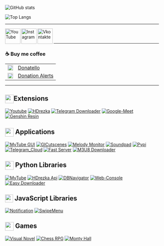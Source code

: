 ![GitHub stats](https://github-readme-stats-git-masterrstaa-rickstaa.vercel.app/api?username=SuperZombi&show_icons=true&theme=dark&border_radius=15)

![Top Langs](https://github-readme-stats-git-masterrstaa-rickstaa.vercel.app/api/top-langs/?username=SuperZombi&theme=dark&border_radius=15)

<hr>

[<img align="left" alt="YouTube" height="50px" src="https://cdn.cdnlogo.com/logos/y/57/youtube-icon.svg" />][youtube]
[<img align="left" alt="Instagram" height="50px" src="https://cdn.cdnlogo.com/logos/i/4/instagram.svg" />][instagram]
[<img align="left" alt="Vkontakte" height="50px" src="https://upload.wikimedia.org/wikipedia/commons/2/21/VK.com-logo.svg" />][vkontakte]

<br/>
<br/>
<hr>

### ☕ Buy me coffee
<table>
  <tr>
    <td>
       <img width="18px" src="https://www.google.com/s2/favicons?domain=https://donatello.to&sz=256">
    </td>
    <td>
      <a href="https://donatello.to/super_zombi">Donatello</a>
    </td>
  </tr>
  <tr>
    <td>
       <img width="18px" src="https://www.google.com/s2/favicons?domain=https://www.donationalerts.com&sz=256">
    </td>
    <td>
      <a href="https://www.donationalerts.com/r/super_zombi">Donation Alerts</a>
    </td>
  </tr>
</table>

<hr>

## <img width="28px" align="top" src="https://developer.chrome.com/static/docs/extensions/images/home-hero.svg">Extensions

[![Youtube](https://github-readme-stats-git-masterrstaa-rickstaa.vercel.app/api/pin/?username=SuperZombi&repo=Picture-in-Picture-for-Youtube&theme=dark&border_radius=15)](https://github.com/SuperZombi/Picture-in-Picture-for-Youtube)
[![HDrezka](https://github-readme-stats-git-masterrstaa-rickstaa.vercel.app/api/pin/?username=SuperZombi&repo=HDrezka-Helper&theme=dark&border_radius=15)](https://github.com/SuperZombi/HDrezka-Helper)
[![Telegram Downloader](https://github-readme-stats-git-masterrstaa-rickstaa.vercel.app/api/pin/?username=SuperZombi&repo=telegram-downloader&theme=dark&border_radius=15)](https://github.com/SuperZombi/telegram-downloader)
[![Google-Meet](https://github-readme-stats-git-masterrstaa-rickstaa.vercel.app/api/pin/?username=SuperZombi&repo=Google-Meet-Helper&theme=dark&border_radius=15)](https://github.com/SuperZombi/Google-Meet-Helper)
[![Genshin Resin](https://github-readme-stats-git-masterrstaa-rickstaa.vercel.app/api/pin/?username=SuperZombi&repo=genshin-resin&theme=dark&border_radius=15)](https://github.com/SuperZombi/genshin-resin)


## <img width="28px" align="top" src="https://cdn-icons-png.flaticon.com/512/814/814120.png"> Applications

[![MyTube GUI](https://github-readme-stats-git-masterrstaa-rickstaa.vercel.app/api/pin/?username=SuperZombi&repo=MyTube-GUI&theme=dark&border_radius=15)](https://github.com/SuperZombi/MyTube-GUI)
[![GICutscenes](https://github-readme-stats-git-masterrstaa-rickstaa.vercel.app/api/pin/?username=SuperZombi&repo=GICutscenesUI&theme=dark&border_radius=15)](https://github.com/SuperZombi/GICutscenesUI)
[![Melody Monitor](https://github-readme-stats-git-masterrstaa-rickstaa.vercel.app/api/pin/?username=SuperZombi&repo=melody-monitor&theme=dark&border_radius=15)](https://github.com/SuperZombi/melody-monitor)
[![Soundpad](https://github-readme-stats-git-masterrstaa-rickstaa.vercel.app/api/pin/?username=SuperZombi&repo=soundpad-online&theme=dark&border_radius=15)](https://github.com/SuperZombi/soundpad-online)
[![Pypi](https://github-readme-stats-git-masterrstaa-rickstaa.vercel.app/api/pin/?username=SuperZombi&repo=pypi-uploader&theme=dark&border_radius=15)](https://github.com/SuperZombi/Pypi-uploader)
[![Telegram_Cloud](https://github-readme-stats-git-masterrstaa-rickstaa.vercel.app/api/pin/?username=SuperZombi&repo=Telegram_Cloud&theme=dark&border_radius=15)](https://github.com/SuperZombi/Telegram_Cloud)
[![Fast Server](https://github-readme-stats-git-masterrstaa-rickstaa.vercel.app/api/pin/?username=SuperZombi&repo=fast-server&theme=dark&border_radius=15)](https://github.com/SuperZombi/fast-server)
[![M3U8 Downloader](https://github-readme-stats-git-masterrstaa-rickstaa.vercel.app/api/pin/?username=SuperZombi&repo=m3u8-downloader&theme=dark&border_radius=15)](https://github.com/SuperZombi/m3u8-downloader)


## <img width="28px" align="top" src="https://cdn.iconscout.com/icon/free/png-512/free-python-logo-icon-download-in-svg-png-gif-file-formats--programming-language-logos-icons-1720083.png"> Python Libraries

[![MyTube](https://github-readme-stats-git-masterrstaa-rickstaa.vercel.app/api/pin/?username=SuperZombi&repo=MyTube&theme=dark&border_radius=15)](https://github.com/SuperZombi/MyTube)
[![HDrezka Api](https://github-readme-stats-git-masterrstaa-rickstaa.vercel.app/api/pin/?username=SuperZombi&repo=HdRezkaApi&theme=dark&border_radius=15)](https://github.com/SuperZombi/HdRezkaApi)
[![DBNavigator](https://github-readme-stats-git-masterrstaa-rickstaa.vercel.app/api/pin/?username=SuperZombi&repo=DBNavigator&theme=dark&border_radius=15)](https://github.com/SuperZombi/DBNavigator)
[![Web-Console](https://github-readme-stats-git-masterrstaa-rickstaa.vercel.app/api/pin/?username=SuperZombi&repo=Web-Console&theme=dark&border_radius=15)](https://github.com/SuperZombi/Web-Console)
[![Easy Downloader](https://github-readme-stats-git-masterrstaa-rickstaa.vercel.app/api/pin/?username=SuperZombi&repo=PyEasyDownloader&theme=dark&border_radius=15)](https://github.com/SuperZombi/PyEasyDownloader)


## <img width="26px" align="top" src="https://cdn.worldvectorlogo.com/logos/javascript-1.svg"> JavaScript Libraries

[![Notification](https://github-readme-stats-git-masterrstaa-rickstaa.vercel.app/api/pin/?username=SuperZombi&repo=Notification_JS&theme=dark&border_radius=15)](https://github.com/SuperZombi/Notification_JS)
[![SwipeMenu](https://github-readme-stats-git-masterrstaa-rickstaa.vercel.app/api/pin/?username=SuperZombi&repo=SwipeMenu_JS&theme=dark&border_radius=15)](https://github.com/SuperZombi/SwipeMenu_JS)


## <img width="28px" align="top" src="https://cdn-icons-png.flaticon.com/512/5930/5930147.png"> Games

[![Visual Novel](https://github-readme-stats-git-masterrstaa-rickstaa.vercel.app/api/pin/?username=SuperZombi&repo=visual_novel&theme=dark&border_radius=15)](https://github.com/SuperZombi/visual_novel)
[![Chess RPG](https://github-readme-stats-git-masterrstaa-rickstaa.vercel.app/api/pin/?username=SuperZombi&repo=chess-rpg&theme=dark&border_radius=15)](https://github.com/SuperZombi/chess-rpg)
[![Monty Hall](https://github-readme-stats-git-masterrstaa-rickstaa.vercel.app/api/pin/?username=SuperZombi&repo=monty_hall&theme=dark&border_radius=15)](https://github.com/SuperZombi/monty_hall)


[youtube]: https://www.youtube.com/c/SuperZombi
[instagram]: https://www.instagram.com/super_zombi_yt/
[vkontakte]: https://vk.com/super_zombi
